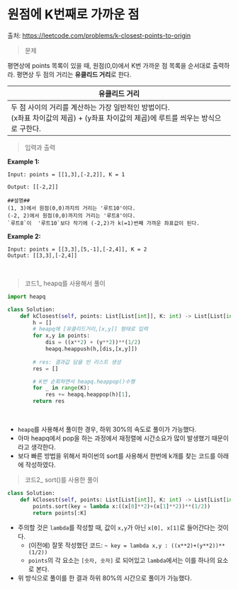 # 원점에 K번째로 가까운 점

출처: https://leetcode.com/problems/k-closest-points-to-origin    



> 문제

평면상에 points 목록이 있을 때, 원점(0,0)에서 K번 가까운 점 목록을 순서대로 출력하라. 
평면상 두 점의 거리는 **유클리드 거리**로 한다.    



| 유클리드 거리                                                |
| ------------------------------------------------------------ |
| 두 점 사이의 거리를 계산하는 가장 일반적인 방법이다. <br />(x좌표 차이값의 제곱) + (y좌표 차이값의 제곱)에 루트를 씌우는 방식으로 구한다. |



> 입력과 출력

**Example 1:**

```
Input: points = [[1,3],[-2,2]], K = 1

Output: [[-2,2]]

##설명##
(1, 3)에서 원점(0,0)까지의 거리는 '루트10'이다.
(-2, 2)에서 원점(0,0)까지의 거리는 '루트8'이다.
`루트8`이  '루트10`보다 작기에 (-2,2)가 k(=1)번째 가까운 좌표값이 된다.
```

**Example 2:**

```
Input: points = [[3,3],[5,-1],[-2,4]], K = 2
Output: [[3,3],[-2,4]]
```

​    

> 코드1_ heapq를 사용해서 풀이

```python
import heapq

class Solution:
    def kClosest(self, points: List[List[int]], K: int) -> List[List[int]]:
        h = []
        # heapq에 [유클리드거리,[x,y]] 형태로 입력
        for x,y in points:
            dis = ((x**2) + (y**2))**(1/2)
            heapq.heappush(h,[dis,[x,y]])
    
    	# res: 결과값 담을 빈 리스트 생성
        res = []

        # K번 순회하면서 heapq.heappop()수행
        for _ in range(K):
            res += heapq.heappop(h)[1],
        return res
```

​      

* `heapq`를 사용해서 풀이한 경우,  하위 30%의 속도로 풀이가 가능했다.
* 아마 heapq에서 pop을 하는 과정에서 재정렬에 시간소요가 많이 발생했기 때문이라고 생각한다.
* 보다 빠른 방법을 위해서 파이썬의 sort를 사용해서 한번에 k개를 찾는 코드를 아래에 작성하였다.    



> 코드2_ sort()를 사용한 풀이

```python
class Solution:
    def kClosest(self, points: List[List[int]], K: int) -> List[List[int]]:
        points.sort(key = lambda x:((x[0]**2)+(x[1]**2))**(1/2))
        return points[:K]
```

   

* 주의할 것은 `lambda`를 작성할 때, 값이 `x,y`가 아닌 `x[0], x[1]`로 들어간다는 것이다.
  * (이전에) 잘못 작성했던 코드: `~ key = lambda x,y : ((x**2)+(y**2))**(1/2))`
  * `points`의 각 요소는 `[숫자, 숫자]` 로 되어있고 `lambda`에서는 이를 하나의 요소로 본다.
* 위 방식으로 풀이를 한 결과 하위 80%의 시간으로 풀이가 가능했다. 